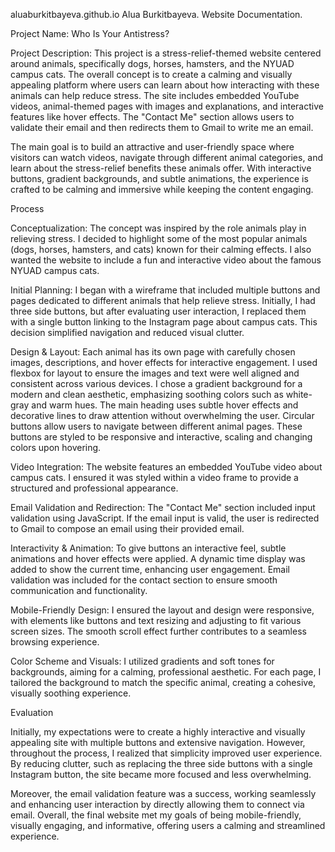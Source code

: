 aluaburkitbayeva.github.io
Alua Burkitbayeva. Website Documentation.

Project Name: Who Is Your Antistress?

Project Description: This project is a stress-relief-themed website centered around animals, specifically dogs, horses, hamsters, and the NYUAD campus cats. The overall concept is to create a calming and visually appealing platform where users can learn about how interacting with these animals can help reduce stress. The site includes embedded YouTube videos, animal-themed pages with images and explanations, and interactive features like hover effects. The "Contact Me" section allows users to validate their email and then redirects them to Gmail to write me an email.

The main goal is to build an attractive and user-friendly space where visitors can watch videos, navigate through different animal categories, and learn about the stress-relief benefits these animals offer. With interactive buttons, gradient backgrounds, and subtle animations, the experience is crafted to be calming and immersive while keeping the content engaging.

Process

Conceptualization: The concept was inspired by the role animals play in relieving stress. I decided to highlight some of the most popular animals (dogs, horses, hamsters, and cats) known for their calming effects. I also wanted the website to include a fun and interactive video about the famous NYUAD campus cats.

Initial Planning: I began with a wireframe that included multiple buttons and pages dedicated to different animals that help relieve stress. Initially, I had three side buttons, but after evaluating user interaction, I replaced them with a single button linking to the Instagram page about campus cats. This decision simplified navigation and reduced visual clutter.

Design & Layout: Each animal has its own page with carefully chosen images, descriptions, and hover effects for interactive engagement. I used flexbox for layout to ensure the images and text were well aligned and consistent across various devices.
I chose a gradient background for a modern and clean aesthetic, emphasizing soothing colors such as white-gray and warm hues.
The main heading uses subtle hover effects and decorative lines to draw attention without overwhelming the user.
Circular buttons allow users to navigate between different animal pages. These buttons are styled to be responsive and interactive, scaling and changing colors upon hovering.

Video Integration: The website features an embedded YouTube video about campus cats. I ensured it was styled within a video frame to provide a structured and professional appearance.

Email Validation and Redirection: The "Contact Me" section included input validation using JavaScript. If the email input is valid, the user is redirected to Gmail to compose an email using their provided email.

Interactivity & Animation: To give buttons an interactive feel, subtle animations and hover effects were applied. A dynamic time display was added to show the current time, enhancing user engagement. Email validation was included for the contact section to ensure smooth communication and functionality. 

Mobile-Friendly Design: I ensured the layout and design were responsive, with elements like buttons and text resizing and adjusting to fit various screen sizes. The smooth scroll effect further contributes to a seamless browsing experience.

Color Scheme and Visuals: I utilized gradients and soft tones for backgrounds, aiming for a calming, professional aesthetic. For each page, I tailored the background to match the specific animal, creating a cohesive, visually soothing experience.

Evaluation 

Initially, my expectations were to create a highly interactive and visually appealing site with multiple buttons and extensive navigation. However, throughout the process, I realized that simplicity improved user experience. By reducing clutter, such as replacing the three side buttons with a single Instagram button, the site became more focused and less overwhelming.

Moreover, the email validation feature was a success, working seamlessly and enhancing user interaction by directly allowing them to connect via email. Overall, the final website met my goals of being mobile-friendly, visually engaging, and informative, offering users a calming and streamlined experience.
